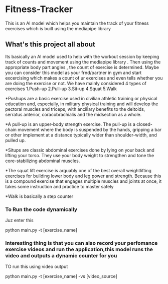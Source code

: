 # Fitness-Tracker
This is an AI model which helps you maintain the track of your fitness exercises which is built using the mediapipe library
## What's this project all about
 Its basically an AI model used to help with the workout session by keeping track of counts and movement using the mediapipe library . Then using the appropriate body part angles , the count of exercise is determined.
Maybe you can consider this model as your frnd/partner in gym and start excercising which makes a count of ur exercises and even tells whether you are doing the exercise or not.
We have mainly considered 4 types of exercises
1.Push-up
2.Pull-up
3.Sit-up
4.Squat
5.Walk 

*Pushups are a basic exercise used in civilian athletic training or physical education and, especially, in military physical training and will develop the pectoral muscles and triceps, with ancillary benefits to the deltoids, serratus anterior, coracobrachialis and the midsection as a whole.

*A pull-up is an upper-body strength exercise. The pull-up is a closed-chain movement where the body is suspended by the hands, gripping a bar or other implement at a distance typically wider than shoulder-width, and pulled up.

*Situps are classic abdominal exercises done by lying on your back and lifting your torso. They use your body weight to strengthen and tone the core-stabilizing abdominal muscles.

*The squat lift exercise is arguably one of the best overall weightlifting exercises for building lower body and leg power and strength. Because this is a compound exercise that engages multiple muscles and joints at once, it takes some instruction and practice to master safely

*Walk is basically a step counter

### To Run the code dynamically 
Juz enter this

python main.py -t [exercise_name]

### Interesting thing is that you can also record your perfomance exercise videos and run the application,this model runs the video and outputs a dynamic counter for you
TO run this using video output

python main.py -t [exercise_name] -vs [video_source]
